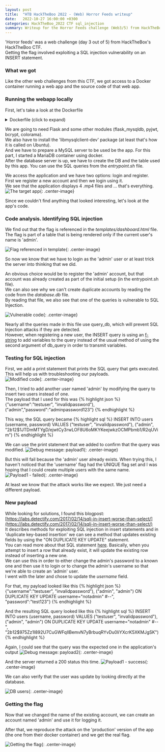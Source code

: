 ```yaml
---
layout: post
title:  "HTB HackTheBoo 2022 - (Web) Horror Feeds writeup"
date:   2022-10-27 16:00:00 +0300
categories: HackTheBoo_2022 CTF sql_injection
summary: Writeup for the Horror Feeds challenge (Web3/5) from HackTheBoo 2022. This challenge involved exploiting a SQL Injection vulnerability in a Flask application ... with a bit of a twist.
---
```



'Horror feeds' was a web challenge (day 3 out of 5) from HackTheBox's HackTheBoo CTF.  
Getting the flag involved exploiting a SQL injection vulnerability on an INSERT statement.

### What we got

Like the other web challenges from this CTF, we got access to a Docker container running a web app and the source code of that web app.

### Running the webapp locally 

First, let's take a look at the Dockerfile
<details>
  <summary>Dockerfile (click to expand)</summary>
<p>
{% highlight docker %}
FROM python:3.8-alpine

# Install packages
RUN apk add --no-cache --update mariadb mariadb-client supervisor gcc musl-dev mariadb-connector-c-dev

# Upgrade pip
RUN python -m pip install --upgrade pip

# Install dependencies
RUN pip install Flask flask_mysqldb pyjwt bcrypt colorama

# Copy flag
COPY flag.txt /flag.txt

# Setup app
RUN mkdir -p /app

# Switch working environment
WORKDIR /app

# Add application
COPY challenge .

# Setup supervisor
COPY config/supervisord.conf /etc/supervisord.conf

# Expose port the server is reachable on
EXPOSE 1337

# Disable pycache
ENV PYTHONDONTWRITEBYTECODE=1

# create database and start supervisord
COPY --chown=root entrypoint.sh /entrypoint.sh
RUN chmod +x /entrypoint.sh
ENTRYPOINT ["/entrypoint.sh"]
{% endhighlight %}
</p>
</details>

We are going to need Flask and some other modules (flask_mysqldb, pyjwt, bcrypt, colorama).  
We also have to install the 'libmysqlclient-dev' package (at least that's how it is called on Ubuntu).  
And we have to prepare a MySQL server to be used be the app. For this part, I started a MariaDB container using docker.  
After the database server is up, we have to create the DB and the table used by this app. You can use the SQL queries from the *entrypoint.sh* file.  

We access the application and we have two options: login and register.  
First we register a new account and then we login using it.  
We see that the application displays 4 .mp4 files and ... that's everything.
![The target app]({{site.baseurl}}/assets/img/HackTheBoo_2022/horror_feeds/webapp.png){: .center-image}

Since we couldn't find anything that looked interesting, let's look at the app's code.

### Code analysis. Identifying SQL injection

We find out that the flag is referenced in the *templates/dashboard.html* file.  
The flag is part of a table that is being rendered only if the current user's name is 'admin'.  

![Flag referenced in template]({{site.baseurl}}/assets/img/HackTheBoo_2022/horror_feeds/flag_template.png){: .center-image}

So now we know that we have to login as the 'admin' user or at least trick the server into thinking that we did.  

An obvious choice would be to register the 'admin' account, but that account was already created as part of the initial setup (in the entrypoint.sh file).  
We can also see why we can't create duplicate accounts by reading the code from the *database.db* file.  
By reading that file, we also see that one of the queries is vulnerable to SQL Injection.


![Vulnerable code]({{site.baseurl}}/assets/img/HackTheBoo_2022/horror_feeds/code.png){: .center-image}

Nearly all the queries made in this file use query_db, which will prevent SQL Injection attacks if they are detected.  
However, when registering a new user, the INSERT query is using an [f-string](https://peps.python.org/pep-0498/) to add variables to the query instead of the usual method of using the second argument of db_query in order to transmit variables.  

### Testing for SQL injection

First, we add a print statement that prints the SQL query that gets executed. This will help us with troubleshooting our payloads.  
![Modified code]({{site.baseurl}}/assets/img/HackTheBoo_2022/horror_feeds/modified_code.png){: .center-image}

Then, I tried to add another user named 'admin' by modifying the query to insert two users instead of one.  
The payload that I used for this was
{% highlight json %}
{"username":"testuser\", \"invalidpassword\"), (\"admin","password":"adminpassword123"}
{% endhighlight %}

This way, the SQL query became
{% highlight sql %}
INSERT INTO users (username, password) VALUES ("testuser", "invalidpassword"), ("admin", "$2b$12$1JTDmMTYgD/ejwtCy3rwLOF8U6oMKYKeejwkzOCMPbmb1/R2qUVim")
{% endhighlight %}

We can use the print statement that we added to confirm that the query was modified.
![Debug message: payload1]({{site.baseurl}}/assets/img/HackTheBoo_2022/horror_feeds/debug_payload1.png){: .center-image}

But this will fail because the 'admin' user already exists. When trying this, I haven't noticed that the 'username' flag had the UNIQUE flag set and I was hoping that I could create multiple users with the same name.
![Payload1 - failed]({{site.baseurl}}/assets/img/HackTheBoo_2022/horror_feeds/payload1.png){: .center-image}

At least we know that the attack works like we expect. We just need a different payload.  

### New payload

While looking for solutions, I found this blogpost: [https://labs.detectify.com/2017/02/14/sqli-in-insert-worse-than-select/](https://labs.detectify.com/2017/02/14/sqli-in-insert-worse-than-select/)  
It describes methods for exploiting SQL injection in insert statements and in 'duplicate key-based insertion' we can see a method that updates existing fields by using the "ON DUPLICATE KEY UPDATE" statement.  
You can read more about that SQL statement [here](https://dev.mysql.com/doc/refman/8.0/en/insert-on-duplicate.html). Basically, when you attempt to insert a row that already exist, it will update the existing row instead of inserting a new one.  
We can use this in order to either change the admin's password to a known one and then use it to login or to change the admin's username so that we're able to create an 'admin' user.  
I went with the later and chose to update the *username* field.  

For that, my payload looked like this
{% highlight json %}
{"username":"testuser\", \"invalidpassword\"), (\"admin\", \"admin\") ON DUPLICATE KEY UPDATE username=\"notadmin\" #--", "password":"test123"}
{% endhighlight %}

And the resulting SQL query looked like this
{% highlight sql %}
INSERT INTO users (username, password) VALUES ("testuser", "invalidpassword"), ("admin", "admin") ON DUPLICATE KEY UPDATE username="notadmin" #--", "$2b$12$975Zz1I892U7CuGWFqIlBemvN7yBrbuqRYvDu0liYXcrK5XKMJgSK")
{% endhighlight %}

Again, I could see that the query was the expected one in the application's output
![Debug message: payload2]({{site.baseurl}}/assets/img/HackTheBoo_2022/horror_feeds/debug_payload2.png){: .center-image}

And the server returned a 200 status this time.
![Payload1 - success]({{site.baseurl}}/assets/img/HackTheBoo_2022/horror_feeds/payload2.png){: .center-image}

We can also verify that the user was update by looking directly at the database.

![DB users]({{site.baseurl}}/assets/img/HackTheBoo_2022/horror_feeds/db_users.png){: .center-image}

### Getting the flag

Now that we changed the name of the existing account, we can create an account named 'admin' and use it for logging it.

After that, we reproduce the attack on the 'production' version of the app (the one from their docker container) and we get the real flag.

![Getting the flag]({{site.baseurl}}/assets/img/HackTheBoo_2022/horror_feeds/flag.png){: .center-image}
